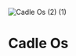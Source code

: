 ![Cadle Os (2) (1)](https://github.com/user-attachments/assets/ffa5f83e-e1bc-4526-a422-4302f956982c)
# Cadle Os
